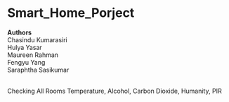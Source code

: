 # Smart_Home_Porject<br>
**Authors**<br>
Chasindu Kumarasiri <br>
Hulya Yasar <br>
Maureen Rahman <br>
Fengyu Yang<br>
Saraphtha Sasikumar <br>
<br>

Checking All Rooms Temperature, Alcohol, Carbon Dioxide, Humanity, PIR
